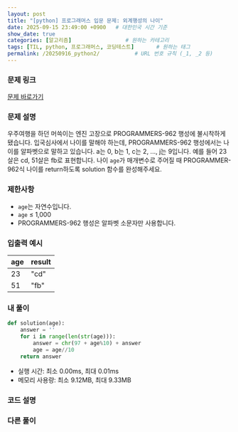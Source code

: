 ```yaml
---
layout: post
title: "[python] 프로그래머스 입문 문제: 외계행성의 나이"
date: 2025-09-15 23:49:00 +0900   # 대한민국 시간 기준
show_date: true 
categories: [알고리즘]                 # 원하는 카테고리
tags: [TIL, python, 프로그래머스, 코딩테스트]       # 원하는 태그
permalink: /20250916_python2/           # URL 번호 규칙 (_1, _2 등)
---
```


### 문제 링크

[문제 바로가기](https://school.programmers.co.kr/learn/courses/30/lessons/120834)



### 문제 설명
우주여행을 하던 머쓱이는 엔진 고장으로 PROGRAMMERS-962 행성에 불시착하게 됐습니다. 입국심사에서 나이를 말해야 하는데, PROGRAMMERS-962 행성에서는 나이를 알파벳으로 말하고 있습니다. a는 0, b는 1, c는 2, ..., j는 9입니다. 예를 들어 23살은 cd, 51살은 fb로 표현합니다. 나이 `age`가 매개변수로 주어질 때 PROGRAMMER-962식 나이를 return하도록 solution 함수를 완성해주세요.



### 제한사항

- `age`는 자연수입니다.
- `age` ≤ 1,000
- PROGRAMMERS-962 행성은 알파벳 소문자만 사용합니다.



### 입출력 예시

| age |  result |
| --- | --- |
| 23 | "cd" | 
| 51 | "fb" | 



### 내 풀이

```python
def solution(age):
    answer = ''
    for i in range(len(str(age))):
        answer = chr(97 + age%10) + answer 
        age = age//10
    return answer
```

- 실행 시간: 최소 0.00ms, 최대 0.01ms
- 메모리 사용량: 최소 9.12MB, 최대 9.33MB



### 코드 설명




### 다른 풀이


